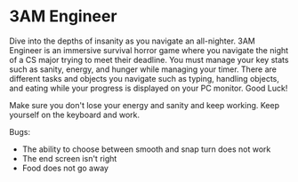 # 3AM Engineer 

Dive into the depths of insanity as you navigate an all-nighter. 3AM Engineer is an immersive survival horror game where you navigate the night of a CS major trying to meet their deadline. You must manage your key stats such as sanity, energy, and hunger while managing your timer. There are different tasks and objects you navigate such as typing, handling objects, and eating while your progress is displayed on your PC monitor. Good Luck!

Make sure you don't lose your energy and sanity and keep working.
Keep yourself on the keyboard and work.

Bugs:
- The ability to choose between smooth and snap turn does not work
- The end screen isn't right
- Food does not go away